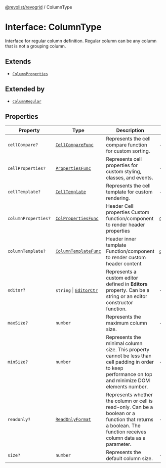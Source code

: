 [@revolist/revogrid](README.md) / ColumnType

# Interface: ColumnType

Interface for regular column definition.
Regular column can be any column that is not a grouping column.

## Extends

- [`ColumnProperties`](Interface.ColumnProperties.md)

## Extended by

- [`ColumnRegular`](Interface.ColumnRegular.md)

## Properties

| Property | Type | Description | Inherited from | Defined in |
| ------ | ------ | ------ | ------ | ------ |
| `cellCompare?` | [`CellCompareFunc`](TypeAlias.CellCompareFunc.md) | Represents the cell compare function for custom sorting. | - | [src/types/interfaces.ts:171](https://github.com/revolist/revogrid/blob/5b9d5acc12b1e8b58b94bf47dcbc001b6b394655/src/types/interfaces.ts#L171) |
| `cellProperties?` | [`PropertiesFunc`](TypeAlias.PropertiesFunc.md) | Represents cell properties for custom styling, classes, and events. | - | [src/types/interfaces.ts:163](https://github.com/revolist/revogrid/blob/5b9d5acc12b1e8b58b94bf47dcbc001b6b394655/src/types/interfaces.ts#L163) |
| `cellTemplate?` | [`CellTemplate`](Interface.CellTemplate.md) | Represents the cell template for custom rendering. | - | [src/types/interfaces.ts:167](https://github.com/revolist/revogrid/blob/5b9d5acc12b1e8b58b94bf47dcbc001b6b394655/src/types/interfaces.ts#L167) |
| `columnProperties?` | [`ColPropertiesFunc`](TypeAlias.ColPropertiesFunc.md) | Header Cell properties Custom function/component to render header properties | [`ColumnProperties`](Interface.ColumnProperties.md).`columnProperties` | [src/types/interfaces.ts:110](https://github.com/revolist/revogrid/blob/5b9d5acc12b1e8b58b94bf47dcbc001b6b394655/src/types/interfaces.ts#L110) |
| `columnTemplate?` | [`ColumnTemplateFunc`](TypeAlias.ColumnTemplateFunc.md) | Header inner template Function/component to render custom header content | [`ColumnProperties`](Interface.ColumnProperties.md).`columnTemplate` | [src/types/interfaces.ts:105](https://github.com/revolist/revogrid/blob/5b9d5acc12b1e8b58b94bf47dcbc001b6b394655/src/types/interfaces.ts#L105) |
| `editor?` | `string` \| [`EditorCtr`](TypeAlias.EditorCtr.md) | Represents a custom editor defined in **Editors** property. Can be a string or an editor constructor function. | - | [src/types/interfaces.ts:159](https://github.com/revolist/revogrid/blob/5b9d5acc12b1e8b58b94bf47dcbc001b6b394655/src/types/interfaces.ts#L159) |
| `maxSize?` | `number` | Represents the maximum column size. | - | [src/types/interfaces.ts:154](https://github.com/revolist/revogrid/blob/5b9d5acc12b1e8b58b94bf47dcbc001b6b394655/src/types/interfaces.ts#L154) |
| `minSize?` | `number` | Represents the minimal column size. This property cannot be less than cell padding in order to keep performance on top and minimize DOM elements number. | - | [src/types/interfaces.ts:150](https://github.com/revolist/revogrid/blob/5b9d5acc12b1e8b58b94bf47dcbc001b6b394655/src/types/interfaces.ts#L150) |
| `readonly?` | [`ReadOnlyFormat`](TypeAlias.ReadOnlyFormat.md) | Represents whether the column or cell is read-only. Can be a boolean or a function that returns a boolean. The function receives column data as a parameter. | - | [src/types/interfaces.ts:140](https://github.com/revolist/revogrid/blob/5b9d5acc12b1e8b58b94bf47dcbc001b6b394655/src/types/interfaces.ts#L140) |
| `size?` | `number` | Represents the default column size. | - | [src/types/interfaces.ts:144](https://github.com/revolist/revogrid/blob/5b9d5acc12b1e8b58b94bf47dcbc001b6b394655/src/types/interfaces.ts#L144) |
